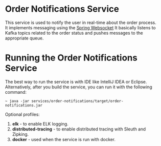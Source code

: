 # Order Notifications Service

This service is used to notify the user in real-time about the order process. It implements messaging using
the [Spring Websocket](https://docs.spring.io/spring-framework/docs/4.3.x/spring-framework-reference/html/websocket.html)
It basically listens to Kafka topics related to the order status and pushes messages to the appropriate queue.

# Running the Order Notifications Service
The best way to run the service is with IDE like IntelliJ IDEA or Eclipse. Alternatively, after you build the service,
you can run it with the following command:

    ~ java -jar services/order-notifications/target/order-notifications.jar

Optional profiles:
1. **elk** - to enable ELK logging.
2. **distributed-tracing** - to enable distributed tracing with Sleuth and Zipking.
3. **docker** - used when the service is run with docker.
